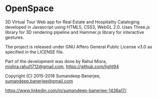 # OpenSpace
3D Virtual Tour Web app for Real Estate and Hospitality Cataloging developed in Javascript using HTML5, CSS3, WebGL 2.0. Uses Three.js library for 3D rendering pipeline and Hammer.js library for interactive gestures.

The project is released under GNU Affero General Public License v3.0 as specified in the LICENSE file.

Part of the development was done by Rahul Misra, mishra.rahul1712@gmail.com, https://github.com/light94

Copyright (C) 2015-2018 Sumandeep Banerjee, sumandeep.banerjee@gmail.com

https://www.linkedin.com/in/sumandeep-banerjee-1436a17/
